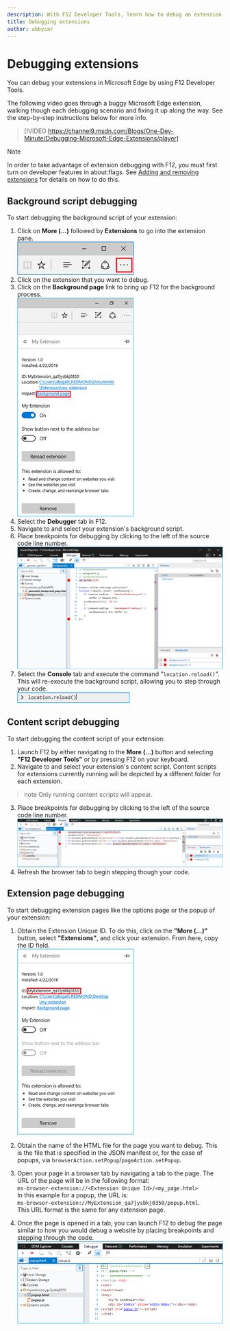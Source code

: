 ```yaml
---
description: With F12 Developer Tools, learn how to debug an extension's background script, content scripts, and extension pages.
title: Debugging extensions
author: abbycar
---
```


# Debugging extensions

You can debug your extensions in Microsoft Edge by using F12 Developer Tools.

The following video goes through a buggy Microsoft Edge extension, walking though each debugging scenario and fixing it up along the way. See the step-by-step instructions below for more info.

> [!VIDEO https://channel9.msdn.com/Blogs/One-Dev-Minute/Debugging-Microsoft-Edge-Extensions/player]

> [!NOTE]
> In order to take advantage of extension debugging with F12, you must first turn on developer features in about:flags. See [Adding and removing extensions](../../adding-and-removing-extensions) for details on how to do this.
## Background script debugging
To start debugging the background script of your extension:

1. Click on **More (...)** followed by **Extensions** to go into the extension pane.  
 ![more button](../../media/morebutton.PNG)
2. Click on the extension that you want to debug.
3. Click on the **Background page** link to bring up F12 for the background process.  
 ![selected extension view of options with inspect link](../../media/debug-inspect.png)
4. Select the **Debugger** tab in F12.
5. Navigate to and select your extension's background script.
6. Place breakpoints for debugging by clicking to the left of the source code line number.  
 ![f12 console showing background script with break points](../../media/debug-f12-background.png)
7. Select the **Console** tab and execute the command "`location.reload()`". This will re-execute the background script, allowing you to step through your code.  
 ![console with location.reload entered](../../media/debug-f12-background-console.png)


## Content script debugging
To start debugging the content script of your extension:

1. Launch F12 by either navigating to the **More (...)** button and selecting **"F12 Developer Tools"** or by pressing F12 on your keyboard.
2. Navigate to and select your extension's content script. Content scripts for extensions currently running will be depicted by a different folder for each extension.

 >note Only running content scripts will appear.

3. Place breakpoints for debugging by clicking to the left of the source code line number.  
 ![f12 with content script being debugged](../../media/debug-content-f12.png)
4. Refresh the browser tab to begin stepping though your code.




## Extension page debugging
To start debugging extension pages like the options page or the popup of your extension:

1. Obtain the Extension Unique ID. To do this, click on the **"More (...)"** button, select **"Extensions"**, and click your extension. From here, copy the ID field.  
 ![unique id of extension](../../media/debug-popup-id.png)
2. Obtain the name of the HTML file for the page you want to debug. This is the file that is specified in the JSON manifest or, for the case of popups, via `browserAction.setPopup`/`pageAction.setPopup`.

3. Open your page in a browser tab by navigating a tab to the page. The URL of the page will be in the following format: <br/>
`ms-browser-extension://<Extension Unique Id>/<my_page.html>`<br/>
In this example for a popup, the URL is:<br/>`ms-browser-extension://MyExtension_qa7jysbkj0350/popup.html`. <br/>This URL format is the same for any extension page.

4. Once the page is opened in a tab, you can launch F12 to debug the page similar to how you would debug a website by placing breakpoints and stepping through the code.  
 ![popup debugging with f12](../../media/debug-popup-f12.png)
